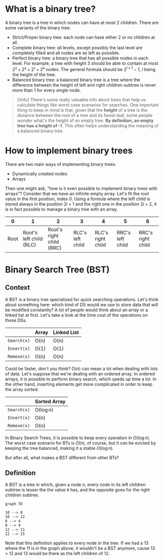 # What is a binary tree?

A binary tree is a tree in which nodes can have at most 2 children. There are some variants of the binary tree:

- Strict/Proper binary tree: each node can have either 2 or no children at all.
- Complete binary tree: all levels, except possibly the last level are completely filled and all nodes are as left as possible.
- Perfect binary tree: a binary tree that has all possible nodes in each level. For example, a tree with height 3 should be able to contain at most $2³ + 2² + 2¹ + 2⁰$ nodes. The general formula should be $2^{l+1} - 1$, $l$ being the height of the tree.
- Balanced binary tree: a balanced binary tree is a tree where the difference between the height of left and right children subtree is never more than 1 for every single node.

>[!info]
>There's some really valuable info about trees that help us calculate things like worst case scenarios for searches. One important thing to keep in mind is that, given that the **height** of a tree is the distance between the root of a tree and its farest leaf, some people wonder what's the height of an empty tree. **By definition, an empty tree has a height of -1**. This often helps understanding the meaning of a balanced binary tree.

# How to implement binary trees

There are two main ways of implementing binary trees:
- Dynamically created nodes
- Arrays

Then one might ask, "how is it even possible to implement binary trees with arrays"? Consider that we have an infinite empty array. Let's fit the root value in the first position, index 0. Using a formula where the left child is stored always in the position $2i + 1$ and the right one in the position $2i + 2$, it is in fact possible to manage a binary tree with an array.

|0|1|2|3|4|5|6|
|----|----|----|----|----|----|----|
| Root | Root's left child (RLC) | Root's right child (RRC) | RLC's left child | RLC's right child | RRC's left child | RRC's right child|

# Binary Search Tree (BST)

## Context

A BST is a binary tree specialized for quick searching operations.
Let's think about something here: which kind of DS would we use to store data that will be modified constantly? A lot of people would think about an array or a linked list at first. Let's take a look at the time cost of the operations on these DSs.

| |Array|Linked List|
|---|---|---|
|`Search(x)`|O(n)|O(n)|
|`Insert(x)`| O(1)|O(1)|
|`Remove(x)`|O(n)|O(n)|

Could be faster, don't you think? O(n) can mean a lot when dealing with lots of data.
Let's suppose that we're dealing with an ordered array. In ordered arrays, it is possible to perform binary search, which speds up time a lot. In the other hand, inserting elements get more complicated in order to keep the array sorted:

| |Sorted Array|
|---|---|
|`Search(x)`|O($\log{n}$)|
|`Insert(x)`| O(n)|
|`Remove(x)`|O(n)|

In Binary Search Trees, it is possible to keep every operation in $O(\log{n})$. The worst case scenario for BTs is $O(n)$, of course, but it can be evicted by keeping the tree balanced, making it a stable $O(\log{n})$.

But after all, what makes a BST different from other BTs?

## Definition

A BST is a tree in which, given a node $n$, every node in its left children subtree is lesser the the value it has, and the opposite goes for the right children subtree.

```mermaid
graph TD

10 --> 8
10 --> 12
8 --> 4
8 --> 9
12 --> 11
12 --> 15
```
Note that this definition applies to every node in the tree. If we had a 13 where the 11 is in the graph above, it wouldn't be a BST anymore, cause 13 > 12 and 13 would be there as the left children of 12.






